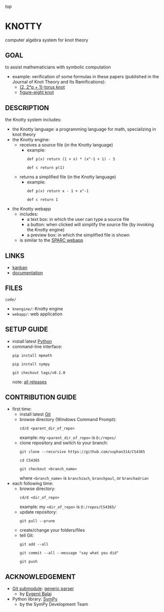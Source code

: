 <h6>top

# KNOTTY
computer algebra system for knot theory

## GOAL
to assist mathematicians with symbolic computation
- example: verification of some formulas in these papers
	(published in the Journal of Knot Theory and Its Ramifications):
	- [(2, 2*p + 1)-torus knot][paperTorus]
	- [figure-eight knot][paperFigure8]

## DESCRIPTION
the Knotty system includes:
- the Knotty language: a programming language for math,
	specializing in knot theory
- the Knotty engine:
	- receives a source file (in the Knotty language)
		-	example:
			```
			def p(x) return (1 + x) * (x^-1 + 1) - 3

			def c return p(1)

			```
	- returns a simplified file (in the Knotty language)
		-	example:
			```
			def p(x) return x - 1 + x^-1

			def c return 1

			```
- the Knotty webapp
	-	includes:
		- a text box: in which the user can type a source file
		- a button: when clicked will simplify the source file
			(by invoking the Knotty engine)
		- a preview box: in which the simplified file is shown
	-	is similar to the [SPARC webapp][sparcWeb]

## LINKS
- [kanban][trello]
- [documentation][onedrive]

## FILES
`code/`
-	`knengine/`: Knotty engine
- `webapp/`: web application

## SETUP GUIDE
- install latest [Python][pythonDownload]
- command-line interface:
	```
	pip install mpmath

	pip install sympy

	git checkout tags/v0.1.0
	
	```
	note: [all releases][githubReleases]

## CONTRIBUTION GUIDE
- first time:
	- install latest [Git][gitDownload]
	- browse directory (Windows Command Prompt):
		```
		cd/d <parent_dir_of_repo>

		```
		example: my `<parent_dir_of_repo>` is `D:/repos/`
	- clone repository and switch to your branch:
		```
		git clone --recursive https://github.com/vuphan314/CS4365

		cd CS4365

		git checkout <branch_name>

		```
		where `<branch_name>` is `branchzach`, `branchpaul`, or `branchadrian`
- each following time:
	-	browse directory:
		```
		cd/d <dir_of_repo>

		```
		example: my `<dir_of_repo>` is `D:/repos/CS4365/`
	- update repository:
		```
		git pull --prune

		```
	- create/change your folders/files
	- tell Git:
		```
		git add --all

		git commit --all --message "say what you did"

		git push

		```

## ACKNOWLEDGEMENT
- [Git submodule][gitmodules]: [generic parser][genparserSpec]
	-	by [Evgenii Balai][evgeniiGithub]
- Python library: [SymPy][sympyHome]
	- by the SymPy Development Team

[paperTorus]:
http://www.math.ttu.edu/~rgelca/gs6.pdf
[paperFigure8]:
http://www.math.ttu.edu/~rgelca/jr5.pdf

[sparcWeb]:
http://ec2-52-25-88-7.us-west-2.compute.amazonaws.com/

[trello]:
https://trello.com/b/tCAfkInX
[onedrive]:
https://1drv.ms/f/s!Asl14HFRStFKgZlSAvo01o3toU9ISg

[pythonDownload]:
https://www.python.org/downloads/

[githubReleases]:
https://github.com/vuphan314/CS4365/releases

[gitDownload]:
https://git-scm.com/downloads

[gitmodules]:
https://github.com/vuphan314/CS4365/blob/master/.gitmodules
[genparserSpec]:
https://github.com/iensen/genparser/blob/master/docs/main/astgen.pdf
[evgeniiGithub]:
https://github.com/iensen

[sympyHome]:
http://www.sympy.org/en/index.html
